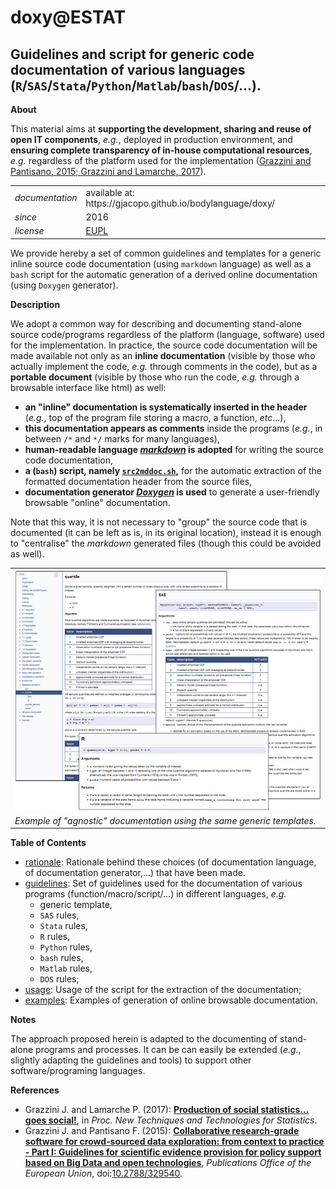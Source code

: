 doxy@ESTAT
===========

Guidelines and script for generic code documentation of various languages (`R`/`SAS`/`Stata`/`Python`/`Matlab`/`bash`/`DOS`/...).
---

**About**

This material aims at **supporting the development, sharing and reuse of open IT components**, _e.g._, deployed in production environment, and **ensuring complete transparency of in-house computational resources**, _e.g._ regardless of the platform used for the implementation ([Grazzini and Pantisano, 2015; Grazzini and Lamarche, 2017](#References)). 

<table align="center">
    <tr> <td align="left"><i>documentation</i></td> <td align="left">available at: https://gjacopo.github.io/bodylanguage/doxy/</td> </tr> 
    <tr> <td align="left"><i>since</i></td> <td align="left">2016</td> </tr> 
    <tr> <td align="left"><i>license</i></td> <td align="left"><a href="https://joinup.ec.europa.eu/sites/default/files/eupl1.1.-licence-en_0.pdfEUPL">EUPL</a> </td> </tr> 
</table>

We provide hereby a set of common guidelines and templates for a generic inline source code documentation (using `markdown` language) as well as a `bash` script for the automatic generation of a derived online documentation (using `Doxygen` generator). 

**<a name="Description"></a>Description**

We adopt a common way for describing and documenting stand-alone source code/programs regardless of the platform (language, software) used for the implementation. 
In practice, the source code documentation will be made available not only as an **inline documentation** (visible by those who actually implement the code, _e.g._ through comments in the code), but as a **portable document** (visible by those who run the code, _e.g._ through a browsable interface like html) as well:
* **an "inline" documentation is systematically inserted in the header** (_e.g._, top of the program file storing a macro, a function, _etc_...),
* **this documentation appears as comments** inside the programs (_e.g._, in between `/*` and `*/` marks for many languages),
* **human-readable language [_markdown_](https://daringfireball.net/projects/markdown/) is adopted** for writing the source code documentation,
* **a (`bash`) script, namely [`src2mddoc.sh`](src2mddoc.sh),** for the automatic extraction of the formatted documentation header from the source files,
* **documentation generator [_Doxygen_](http://www.stack.nl/~dimitri/doxygen/) is used** to generate a user-friendly browsable "online" documentation.

Note that this way, it is not necessary to "group" the source code that is documented (it can be left as is, in its original location), instead it is enough to "centralise" the _markdown_ generated files (though this could be avoided as well).

<table>
<tr>
<td align="centre"><kbd><img src="https://github.com/gjacopo/bodylanguage/blob/master/docs/doxy/example_ping.png" alt="example PING quantile" width="700"  align="centre"> </kbd></td>
</tr>
<footer>
<td align="centre"><i>Example of "agnostic" documentation using the same generic templates.</i></td>
</footer>
</table>

**<a name="TableofContents"></a>Table of Contents**

* [rationale](https://github.com/gjacopo/bodylanguage/blob/master/docs/doxy/rationale.md): Rationale behind these choices (of documentation language, of documentation generator,...) that have been made.
* [guidelines](https://github.com/gjacopo/bodylanguage/blob/master/docs/doxy/guidelines.md): Set of guidelines used for the documentation of various programs (function/macro/script/...) in different languages, _e.g._
  + generic template,
  + `SAS` rules,
  + `Stata` rules,
  + `R` rules,
  + `Python` rules,
  + `bash` rules,
  + `Matlab` rules,
  + `DOS` rules;
* [usage](https://github.com/gjacopo/bodylanguage/blob/master/docs/doxy/usage.md): Usage of the script for the extraction of the documentation;
* [examples](https://github.com/gjacopo/bodylanguage/blob/master/docs/doxy/examples.md): Examples of generation of online browsable documentation.

**<a name="Notes"></a>Notes**

The approach proposed herein is adapted to the documenting of stand-alone programs and processes.
It can be can easily be extended (_e.g._, slightly adapting the guidelines and tools) to support other software/programing languages. 

**<a name="References"></a>References**

* Grazzini J. and Lamarche P. (2017): [**Production of social statistics... goes social!**](https://www.conference-service.com/NTTS2017/documents/agenda/data/abstracts/abstract_124.html), in _Proc.  New Techniques and Technologies for Statistics_.
* Grazzini J. and Pantisano F. (2015): [**Collaborative research-grade software for crowd-sourced data exploration: from context to practice - Part I: Guidelines for scientific evidence provision for policy support based on Big Data and open technologies**](http://publications.jrc.ec.europa.eu/repository/bitstream/JRC94504/lb-na-27094-en-n.pdf), _Publications Office of the European Union_, doi:[10.2788/329540](http://dx.doi.org/10.2788/329540).
